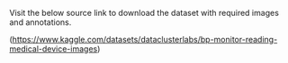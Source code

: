 Visit the below source link to download the dataset with required images and annotations.

(https://www.kaggle.com/datasets/dataclusterlabs/bp-monitor-reading-medical-device-images)
